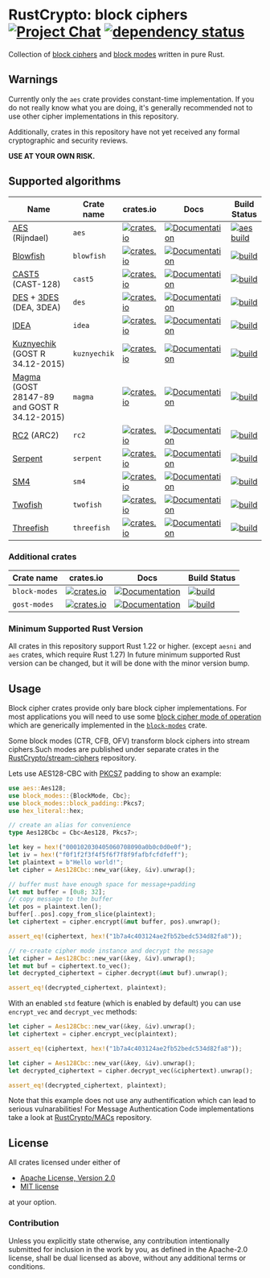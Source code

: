 # RustCrypto: block ciphers [![Project Chat][chat-image]][chat-link] [![dependency status][deps-image]][deps-link]

Collection of [block ciphers][1] and [block modes][2] written in pure Rust.

## Warnings

Currently only the `aes` crate provides constant-time implementation.
If you do not really know what you are doing, it's generally recommended not to
use other cipher implementations in this repository.

Additionally, crates in this repository have not yet received any formal
cryptographic and security reviews.

**USE AT YOUR OWN RISK.**

## Supported algorithms
| Name | Crate name | crates.io | Docs | Build Status |
|------|------------|-----------|------|--------------|
| [AES](https://en.wikipedia.org/wiki/Advanced_Encryption_Standard) (Rijndael) | `aes` | [![crates.io](https://img.shields.io/crates/v/aes.svg)](https://crates.io/crates/aes) | [![Documentation](https://docs.rs/aes/badge.svg)](https://docs.rs/aes) | [![aes build](https://github.com/RustCrypto/block-ciphers/workflows/aes/badge.svg?branch=master&event=push)](https://github.com/RustCrypto/block-ciphers/actions?query=workflow:aes+branch:master)
| [Blowfish](https://en.wikipedia.org/wiki/Blowfish_(cipher)) | `blowfish` | [![crates.io](https://img.shields.io/crates/v/blowfish.svg)](https://crates.io/crates/blowfish) | [![Documentation](https://docs.rs/blowfish/badge.svg)](https://docs.rs/blowfish) | [![build](https://github.com/RustCrypto/block-ciphers/workflows/blowfish/badge.svg?branch=master&event=push)](https://github.com/RustCrypto/block-ciphers/actions?query=workflow:blowfish+branch:master)
| [CAST5](https://en.wikipedia.org/wiki/CAST-128) (CAST-128) | `cast5` | [![crates.io](https://img.shields.io/crates/v/cast5.svg)](https://crates.io/crates/cast5) | [![Documentation](https://docs.rs/cast5/badge.svg)](https://docs.rs/cast5) | [![build](https://github.com/RustCrypto/block-ciphers/workflows/cast5/badge.svg?branch=master&event=push)](https://github.com/RustCrypto/block-ciphers/actions?query=workflow:cast5+branch:master)
| [DES](https://en.wikipedia.org/wiki/Data_Encryption_Standard) + [3DES](https://en.wikipedia.org/wiki/Triple_DES) (DEA, 3DEA) | `des` | [![crates.io](https://img.shields.io/crates/v/des.svg)](https://crates.io/crates/des) | [![Documentation](https://docs.rs/des/badge.svg)](https://docs.rs/des) | [![build](https://github.com/RustCrypto/block-ciphers/workflows/des/badge.svg?branch=master&event=push)](https://github.com/RustCrypto/block-ciphers/actions?query=workflow:des+branch:master)
| [IDEA](https://simple.wikipedia.org/wiki/International_Data_Encryption_Algorithm) | `idea` | [![crates.io](https://img.shields.io/crates/v/idea.svg)](https://crates.io/crates/idea) | [![Documentation](https://docs.rs/idea/badge.svg)](https://docs.rs/idea) | [![build](https://github.com/RustCrypto/block-ciphers/workflows/idea/badge.svg?branch=master&event=push)](https://github.com/RustCrypto/block-ciphers/actions?query=workflow:idea+branch:master)
| [Kuznyechik](https://en.wikipedia.org/wiki/Kuznyechik) (GOST R 34.12-2015)  | `kuznyechik` | [![crates.io](https://img.shields.io/crates/v/kuznyechik.svg)](https://crates.io/crates/kuznyechik) | [![Documentation](https://docs.rs/kuznyechik/badge.svg)](https://docs.rs/kuznyechik) | [![build](https://github.com/RustCrypto/block-ciphers/workflows/kuznyechik/badge.svg?branch=master&event=push)](https://github.com/RustCrypto/block-ciphers/actions?query=workflow:kuznyechik+branch:master)
| [Magma](https://en.wikipedia.org/wiki/GOST_(block_cipher)) (GOST 28147-89 and GOST R 34.12-2015) | `magma` | [![crates.io](https://img.shields.io/crates/v/magma.svg)](https://crates.io/crates/magma) | [![Documentation](https://docs.rs/magma/badge.svg)](https://docs.rs/magma) | [![build](https://github.com/RustCrypto/block-ciphers/workflows/magma/badge.svg?branch=master&event=push)](https://github.com/RustCrypto/block-ciphers/actions?query=workflow:magma+branch:master)
| [RC2](https://en.wikipedia.org/wiki/RC2) (ARC2) | `rc2` | [![crates.io](https://img.shields.io/crates/v/rc2.svg)](https://crates.io/crates/rc2) | [![Documentation](https://docs.rs/rc2/badge.svg)](https://docs.rs/rc2) | [![build](https://github.com/RustCrypto/block-ciphers/workflows/rc2/badge.svg?branch=master&event=push)](https://github.com/RustCrypto/block-ciphers/actions?query=workflow:rc2+branch:master)
| [Serpent](https://en.wikipedia.org/wiki/Serpent_(cipher)) | `serpent` | [![crates.io](https://img.shields.io/crates/v/serpent.svg)](https://crates.io/crates/serpent) | [![Documentation](https://docs.rs/serpent/badge.svg)](https://docs.rs/serpent) | [![build](https://github.com/RustCrypto/block-ciphers/workflows/serpent/badge.svg?branch=master&event=push)](https://github.com/RustCrypto/block-ciphers/actions?query=workflow:rc2+branch:master)
| [SM4](https://en.wikipedia.org/wiki/SM4_(cipher)) | `sm4` | [![crates.io](https://img.shields.io/crates/v/sm4.svg)](https://crates.io/crates/sm4) | [![Documentation](https://docs.rs/sm4/badge.svg)](https://docs.rs/sm4) | [![build](https://github.com/RustCrypto/block-ciphers/workflows/sm4/badge.svg?branch=master&event=push)](https://github.com/RustCrypto/block-ciphers/actions?query=workflow:sm4+branch:master)
| [Twofish](https://en.wikipedia.org/wiki/Twofish) | `twofish` | [![crates.io](https://img.shields.io/crates/v/twofish.svg)](https://crates.io/crates/twofish) | [![Documentation](https://docs.rs/twofish/badge.svg)](https://docs.rs/twofish) | [![build](https://github.com/RustCrypto/block-ciphers/workflows/twofish/badge.svg?branch=master&event=push)](https://github.com/RustCrypto/block-ciphers/actions?query=workflow:twofish+branch:master)
| [Threefish](https://en.wikipedia.org/wiki/Threefish) | `threefish` | [![crates.io](https://img.shields.io/crates/v/threefish.svg)](https://crates.io/crates/threefish) | [![Documentation](https://docs.rs/threefish/badge.svg)](https://docs.rs/threefish) | [![build](https://github.com/RustCrypto/block-ciphers/workflows/threefish/badge.svg?branch=master&event=push)](https://github.com/RustCrypto/block-ciphers/actions?query=workflow:threefish+branch:master)

### Additional crates

| Crate name | crates.io |  Docs  | Build Status |
|------------|-----------|--------|--------------|
| `block-modes` | [![crates.io](https://img.shields.io/crates/v/block-modes.svg)](https://crates.io/crates/block-modes) | [![Documentation](https://docs.rs/block-modes/badge.svg)](https://docs.rs/block-modes) | [![build](https://github.com/RustCrypto/block-ciphers/workflows/block-modes/badge.svg?branch=master&event=push)](https://github.com/RustCrypto/block-ciphers/actions?query=workflow:block-modes+branch:master)
| `gost-modes` | [![crates.io](https://img.shields.io/crates/v/gost-modes.svg)](https://crates.io/crates/gost-modes) | [![Documentation](https://docs.rs/gost-modes/badge.svg)](https://docs.rs/gost-modes) | [![build](https://github.com/RustCrypto/block-ciphers/workflows/gost-modes/badge.svg?branch=master&event=push)](https://github.com/RustCrypto/block-ciphers/actions?query=workflow:gost-modes+branch:master)

### Minimum Supported Rust Version
All crates in this repository support Rust 1.22 or higher. (except `aesni` and
`aes` crates, which require Rust 1.27) In future minimum supported Rust version
can be changed, but it will be done with the minor version bump.

## Usage
Block cipher crates provide only bare block cipher implementations. For most
applications you will need to use some [block cipher mode of operation](https://en.wikipedia.org/wiki/Block_cipher_mode_of_operation)
which are generically implemented in the [`block-modes`](https://docs.rs/block-modes/) crate.

Some block modes (CTR, CFB, OFV) transform block ciphers into stream ciphers.Such modes are published under separate crates in the
[RustCrypto/stream-ciphers][5] repository.

Lets use AES128-CBC with [PKCS7][3] padding to show an example:

```rust
use aes::Aes128;
use block_modes::{BlockMode, Cbc};
use block_modes::block_padding::Pkcs7;
use hex_literal::hex;

// create an alias for convenience
type Aes128Cbc = Cbc<Aes128, Pkcs7>;

let key = hex!("000102030405060708090a0b0c0d0e0f");
let iv = hex!("f0f1f2f3f4f5f6f7f8f9fafbfcfdfeff");
let plaintext = b"Hello world!";
let cipher = Aes128Cbc::new_var(&key, &iv).unwrap();

// buffer must have enough space for message+padding
let mut buffer = [0u8; 32];
// copy message to the buffer
let pos = plaintext.len();
buffer[..pos].copy_from_slice(plaintext);
let ciphertext = cipher.encrypt(&mut buffer, pos).unwrap();

assert_eq!(ciphertext, hex!("1b7a4c403124ae2fb52bedc534d82fa8"));

// re-create cipher mode instance and decrypt the message
let cipher = Aes128Cbc::new_var(&key, &iv).unwrap();
let mut buf = ciphertext.to_vec();
let decrypted_ciphertext = cipher.decrypt(&mut buf).unwrap();

assert_eq!(decrypted_ciphertext, plaintext);
```

With an enabled `std` feature (which is enabled by default) you can use
`encrypt_vec` and `decrypt_vec` methods:

```rust
let cipher = Aes128Cbc::new_var(&key, &iv).unwrap();
let ciphertext = cipher.encrypt_vec(plaintext);

assert_eq!(ciphertext, hex!("1b7a4c403124ae2fb52bedc534d82fa8"));

let cipher = Aes128Cbc::new_var(&key, &iv).unwrap();
let decrypted_ciphertext = cipher.decrypt_vec(&ciphertext).unwrap();

assert_eq!(decrypted_ciphertext, plaintext);
```

Note that this example does not use any authentification which can lead to
serious vulnarabilities! For Message Authentication Code implementations take
a look at [RustCrypto/MACs][4] repository.

## License

All crates licensed under either of

 * [Apache License, Version 2.0](http://www.apache.org/licenses/LICENSE-2.0)
 * [MIT license](http://opensource.org/licenses/MIT)

at your option.

### Contribution

Unless you explicitly state otherwise, any contribution intentionally submitted
for inclusion in the work by you, as defined in the Apache-2.0 license, shall be
dual licensed as above, without any additional terms or conditions.

[//]: # (badges)

[chat-image]: https://img.shields.io/badge/zulip-join_chat-blue.svg
[chat-link]: https://rustcrypto.zulipchat.com/#narrow/stream/260039-block-ciphers
[deps-image]: https://deps.rs/repo/github/RustCrypto/block-ciphers/status.svg
[deps-link]: https://deps.rs/repo/github/RustCrypto/block-ciphers

[//]: # (footnotes)

[1]: https://en.wikipedia.org/wiki/Block_cipher
[2]: https://en.wikipedia.org/wiki/Block_cipher_mode_of_operation
[3]: https://en.wikipedia.org/wiki/Padding_(cryptography)#PKCS%235_and_PKCS%237
[4]: https://github.com/RustCrypto/MACs
[5]: https://github.com/RustCrypto/stream-ciphers
